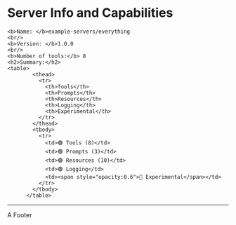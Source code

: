 # Server Info and Capabilities

<!-- mcp-discovery-render -->
<!-- mcp-discovery-template
    <b>Name: </b>{{name}}
    <br/>
    <b>Version: </b>{{version}}
    <br/>
    <b>Number of tools:</b> {{len tools}}
    <h2>Summary:</h2>
    {{> html-summary }}
    mcp-discovery-template-end -->
    <b>Name: </b>example-servers/everything
    <br/>
    <b>Version: </b>1.0.0
    <br/>
    <b>Number of tools:</b> 8
    <h2>Summary:</h2>
    <table>
            <thead>
              <tr>
                <th>Tools</th>
                <th>Prompts</th>
                <th>Resources</th>
                <th>Logging</th>
                <th>Experimental</th>
              </tr>
            </thead>
            <tbody>
              <tr>
                <td>🟢 Tools (8)</td>
                <td>🟢 Prompts (3)</td>
                <td>🟢 Resources (10)</td>
                <td>🟢 Logging</td>
                <td><span style="opacity:0.6">🔴 Experimental</span></td>
              </tr>
            </tbody>
          </table>
<!-- mcp-discovery-render-end -->

---

A Footer
